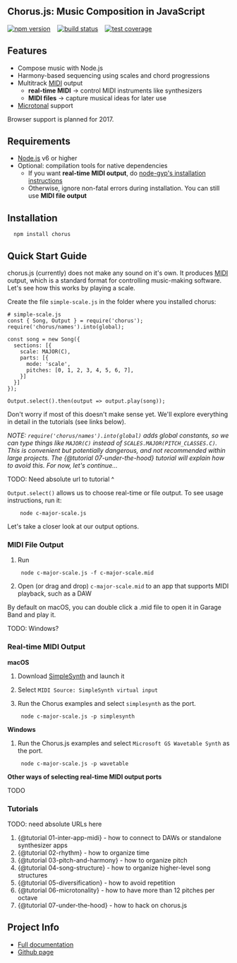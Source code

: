 ## Chorus.js: Music Composition in JavaScript

[![npm version](https://badge.fury.io/js/chorus.svg)](https://npmjs.org/package/chorus)&nbsp;&nbsp;&nbsp;
[![build status](https://travis-ci.org/adamjmurray/chorus.js.svg?branch=master)](https://travis-ci.org/adamjmurray/chorus.js)&nbsp;&nbsp;&nbsp;
[![test coverage](https://coveralls.io/repos/github/adamjmurray/chorus.js/badge.svg?branch=master)](https://coveralls.io/github/adamjmurray/chorus.js?branch=master)


## Features

- Compose music with Node.js
- Harmony-based sequencing using scales and chord progressions
- Multitrack [MIDI](http://www.instructables.com/id/What-is-MIDI/) output
  - **real-time MIDI** &rarr; control MIDI instruments like synthesizers
  - **MIDI files** &rarr; capture musical ideas for later use
- [Microtonal](https://en.wikipedia.org/wiki/Microtonal_music) support

Browser support is planned for 2017.


## Requirements

- [Node.js](https://nodejs.org) v6 or higher
- Optional: compilation tools for native dependencies
  - If you want **real-time MIDI output**, do [node-gyp's installation instructions](https://github.com/nodejs/node-gyp#installation) 
  - Otherwise, ignore non-fatal errors during installation. You can still use **MIDI file output**

## Installation

      npm install chorus


## Quick Start Guide

chorus.js (currently) does not make any sound on it's own. It produces [MIDI](http://www.instructables.com/id/What-is-MIDI/)
output, which is a standard format for controlling music-making software. Let's see how this works by playing a scale.

Create the file `simple-scale.js` in the folder where you installed chorus:

```
# simple-scale.js
const { Song, Output } = require('chorus');
require('chorus/names').into(global);

const song = new Song({
  sections: [{
    scale: MAJOR(C),
    parts: [{
      mode: 'scale',
      pitches: [0, 1, 2, 3, 4, 5, 6, 7],
    }]
  }]
});

Output.select().then(output => output.play(song));

```

Don't worry if most of this doesn't make sense yet. We'll explore everything in detail in the tutorials (see links below).

*NOTE: `require('chorus/names').into(global)` adds global constants, 
so we can type things like `MAJOR(C)` instead of `SCALES.MAJOR(PITCH_CLASSES.C)`. 
This is convenient but potentially dangerous, and not recommended within large projects. 
The {@tutorial 07-under-the-hood} tutorial will explain how to avoid this. For now, let's continue...*
  
TODO: Need absolute url to tutorial ^  

`Output.select()` allows us to choose real-time or file output. 
To see usage instructions, run it:

        node c-major-scale.js
        
Let's take a closer look at our output options.       


### MIDI File Output

1. Run

        node c-major-scale.js -f c-major-scale.mid
        
2. Open (or drag and drop) `c-major-scale.mid` to an app that supports MIDI playback, such as a DAW        

By default on macOS, you can double click a .mid file to open it in Garage Band and play it.

TODO: Windows?


### Real-time MIDI Output

**macOS**

1. Download [SimpleSynth](http://notahat.com/simplesynth/) and launch it
2. Select `MIDI Source: SimpleSynth virtual input` 
3. Run the Chorus examples and select `simplesynth` as the port.

        node c-major-scale.js -p simplesynth


**Windows**

1. Run the Chorus.js examples and select `Microsoft GS Wavetable Synth` as the port.
 
        node c-major-scale.js -p wavetable

**Other ways of selecting real-time MIDI output ports**

TODO


### Tutorials

TODO: need absolute URLs here

1. {@tutorial 01-inter-app-midi} - how to connect to DAWs or standalone synthesizer apps
2. {@tutorial 02-rhythm} - how to organize time
3. {@tutorial 03-pitch-and-harmony} - how to organize pitch
4. {@tutorial 04-song-structure} - how to organize higher-level song structures
5. {@tutorial 05-diversification} - how to avoid repetition
6. {@tutorial 06-microtonality} - how to have more than 12 pitches per octave
7. {@tutorial 07-under-the-hood} - how to hack on chorus.js


## Project Info

- [Full documentation](https://adamjmurray.github.io/chorus.js/)
- [Github page](https://github.com/adamjmurray/chorus.js/)
